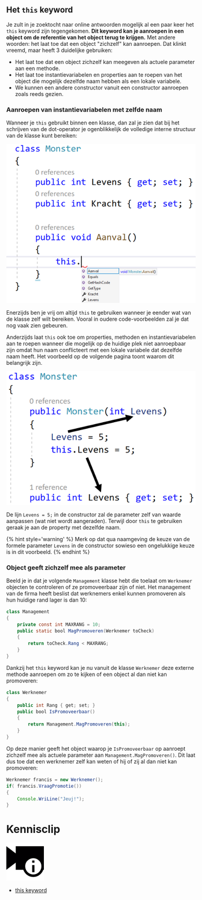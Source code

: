 ## Het ``this`` keyword

Je zult in je zoektocht naar online antwoorden mogelijk al een paar keer het ``this`` keyword zijn tegengekomen. **Dit keyword kan je aanroepen in een object om de referentie van het object terug te krijgen.** Met andere woorden: het laat toe dat een object "zichzelf" kan aanroepen. Dat klinkt vreemd, maar heeft 3 duidelijke gebruiken:
* Het laat toe dat een object zichzelf kan meegeven als actuele parameter aan een methode.
* Het laat toe instantievariabelen en properties aan te roepen van het object die mogelijk dezelfde naam hebben als een lokale variabele.
* We kunnen een andere constructor vanuit een constructor aanroepen zoals reeds gezien.


### Aanroepen van instantievariabelen met zelfde naam

Wanneer je ``this`` gebruikt binnen een klasse, dan zal je zien dat bij het schrijven van de dot-operator je ogenblikkelijk de volledige interne structuur van de klasse kunt bereiken:

<!--- {width:70%} --->
![](../assets/7_overerving/thisme.png)

Enerzijds ben je vrij om altijd ``this`` te gebruiken wanneer je eender wat van de klasse zelf wilt bereiken. Vooral in oudere code-voorbeelden zal je dat nog vaak zien gebeuren.

Anderzijds laat ``this`` ook toe om properties, methoden en instantievariabelen aan te roepen wanneer die mogelijk op de huidige plek niet aanroepbaar zijn omdat hun naam conflicteert met een lokale variabele dat dezelfde naam heeft. Het voorbeeld op de volgende pagina toont waarom dit belangrijk zijn.

<!--- {width:60%} --->
![](../assets/7_overerving/thisinst.png)

De lijn ``Levens = 5;`` in de constructor zal de parameter zelf van waarde aanpassen (wat niet wordt aangeraden). Terwijl door ``this`` te gebruiken geraak je aan de property met dezelfde naam.

{% hint style='warning' %}
Merk op dat qua naamgeving de keuze van de formele parameter ``Levens`` in de constructor sowieso een ongelukkige keuze is in dit voorbeeld. 
{% endhint %}

<!---{pagebreak} --->


### Object geeft zichzelf mee als parameter

Beeld je in dat je volgende ``Management`` klasse hebt die toelaat om ``Werknemer`` objecten te controleren of ze promoveerbaar zijn of niet. Het management van de firma heeft beslist dat werknemers enkel kunnen promoveren als hun huidige rand lager is dan 10:

```java
class Management
{
    private const int MAXRANG = 10;
    public static bool MagPromoveren(Werknemer toCheck)
    {
        return toCheck.Rang < MAXRANG;
    }
}
```

Dankzij het ``this`` keyword kan je nu vanuit de klasse ``Werknemer`` deze externe methode aanroepen om zo te kijken of een object al dan niet kan promoveren:

```java
class Werknemer
{
    public int Rang { get; set; }
    public bool IsPromoveerbaar()
    {
        return Management.MagPromoveren(this);
    }
}
```

Op deze manier geeft het object waarop je ``IsPromoveerbaar`` op aanroept zichzelf mee als actuele parameter aan ``Management.MagPromoveren()``. Dit laat dus toe dat een werknemer zelf kan weten of hij of zij al dan niet kan promoveren:

```java
Werknemer francis = new Werknemer();
if( francis.VraagPromotie())
{
    Console.WriLine("Jeuj!");
}
```



<!---NOBOOKSTART--->
# Kennisclip
![](../assets/infoclip.png)
* [this keyword](https://ap.cloud.panopto.eu/Panopto/Pages/Viewer.aspx?id=ea597dce-a279-44bb-881d-acb100b55d85)
<!---NOBOOKEND--->
